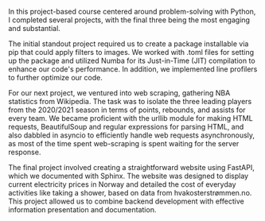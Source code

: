 In this project-based course centered around problem-solving with Python, I completed several projects, with the final three being the most engaging and substantial.

The initial standout project required us to create a package installable via pip that could apply filters to images. We worked with .toml files for setting up the package and utilized Numba for its Just-in-Time (JIT) compilation to enhance our code's performance. In addition, we implemented line profilers to further optimize our code.

For our next project, we ventured into web scraping, gathering NBA statistics from Wikipedia. The task was to isolate the three leading players from the 2020/2021 season in terms of points, rebounds, and assists for every team. We became proficient with the urllib module for making HTML requests, BeautifulSoup and regular expressions for parsing HTML, and also dabbled in asyncio to efficiently handle web requests asynchronously, as most of the time spent web-scraping is spent waiting for the server response. 

The final project involved creating a straightforward website using FastAPI, which we documented with Sphinx. The website was designed to display current electricity prices in Norway and detailed the cost of everyday activities like taking a shower, based on data from hvakosterstrømmen.no. This project allowed us to combine backend development with effective information presentation and documentation.
